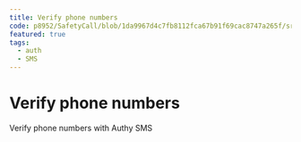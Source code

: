 ```yaml
---
title: Verify phone numbers
code: p8952/SafetyCall/blob/1da9967d4c7fb8112fca67b91f69cac8747a265f/src/functions/verifyNumber.js
featured: true
tags: 
  - auth
  - SMS
---
```


# Verify phone numbers

Verify phone numbers with Authy SMS
